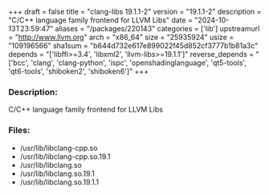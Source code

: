 +++
draft = false
title = "clang-libs 19.1.1-2"
version = "19.1.1-2"
description = "C/C++ language family frontend for LLVM Libs"
date = "2024-10-13T23:59:47"
aliases = "/packages/220143"
categories = ['lib']
upstreamurl = "http://www.llvm.org"
arch = "x86_64"
size = "25935924"
usize = "109196566"
sha1sum = "b644d732e617e899022f45d852cf3777b1b81a3c"
depends = "['libffi>=3.4', 'libxml2', 'llvm-libs>=19.1.1']"
reverse_depends = "['bcc', 'clang', 'clang-python', 'ispc', 'openshadinglanguage', 'qt5-tools', 'qt6-tools', 'shiboken2', 'shiboken6']"
+++
### Description: 
C/C++ language family frontend for LLVM Libs

### Files: 
* /usr/lib/libclang-cpp.so
* /usr/lib/libclang-cpp.so.19.1
* /usr/lib/libclang.so
* /usr/lib/libclang.so.19.1
* /usr/lib/libclang.so.19.1.1
